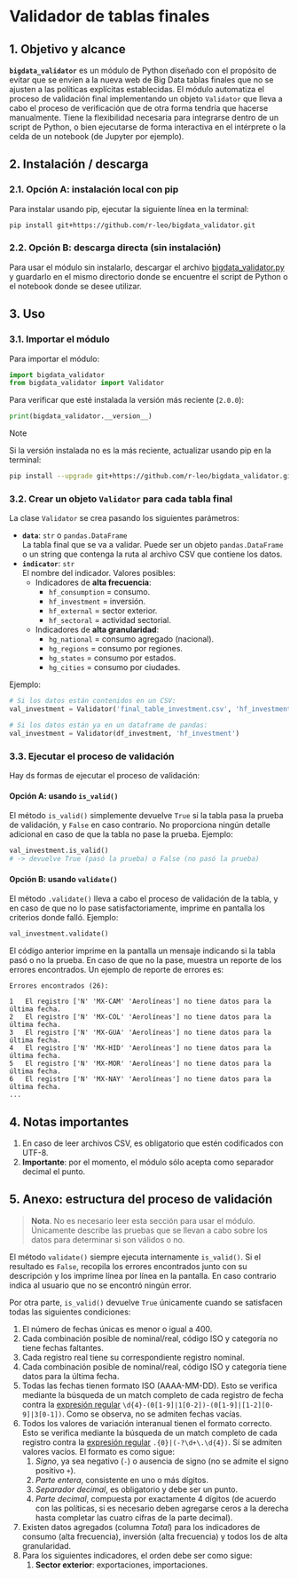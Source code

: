 # Validador de tablas finales


## 1. Objetivo y alcance

**`bigdata_validator`** es un módulo de Python diseñado con el propósito de evitar que se envíen a la nueva web de Big Data tablas finales que no se ajusten a las políticas explícitas establecidas. El módulo automatiza el proceso de validación final implementando un objeto `Validator` que lleva a cabo el proceso de verificación que de otra forma tendría que hacerse manualmente. Tiene la flexibilidad necesaria para integrarse dentro de un script de Python, o bien ejecutarse de forma interactiva en el intérprete o la celda de un notebook (de Jupyter por ejemplo).


## 2. Instalación / descarga

### 2.1. Opción A: instalación local con pip

Para instalar usando pip, ejecutar la siguiente línea en la terminal:

```bash
pip install git+https://github.com/r-leo/bigdata_validator.git
```

### 2.2. Opción B: descarga directa (sin instalación)

Para usar el módulo sin instalarlo, descargar el archivo [bigdata_validator.py](./bigdata_validator.py) y guardarlo en el mismo directorio donde se encuentre el script de Python o el notebook donde se desee utilizar.


## 3. Uso

### 3.1. Importar el módulo

Para importar el módulo:

```python
import bigdata_validator
from bigdata_validator import Validator
```

Para verificar que esté instalada la versión más reciente (`2.0.0`):

```python
print(bigdata_validator.__version__)
```

> [!NOTE]
> Si la versión instalada no es la más reciente, actualizar usando pip en la terminal:
> ```bash
> pip install --upgrade git+https://github.com/r-leo/bigdata_validator.git
> ```

### 3.2. Crear un objeto `Validator` para cada tabla final

La clase `Validator` se crea pasando los siguientes parámetros:

* **`data`**: `str` o `pandas.DataFrame`</br>
La tabla final que se va a validar. Puede ser un objeto `pandas.DataFrame` o un string que contenga la ruta al archivo CSV que contiene los datos.
* **`indicator`**: `str`</br>
El nombre del indicador. Valores posibles:
   * Indicadores de **alta frecuencia**:
     * `hf_consumption` = consumo.
     * `hf_investment` = inversión.
     * `hf_external` = sector exterior.
     * `hf_sectoral` = actividad sectorial.
   * Indicadores de **alta granularidad**:
     * `hg_national` =  consumo agregado (nacional).
     * `hg_regions` = consumo por regiones.
     * `hg_states` = consumo por estados.
     * `hg_cities` = consumo por ciudades.

Ejemplo:

```python
# Si los datos están contenidos en un CSV:
val_investment = Validator('final_table_investment.csv', 'hf_investment')

# Si los datos están ya en un dataframe de pandas:
val_investment = Validator(df_investment, 'hf_investment')
```


### 3.3. Ejecutar el proceso de validación

Hay ds formas de ejecutar el proceso de validación:

#### Opción A: usando `is_valid()`

El método `is_valid()` simplemente devuelve `True` si la tabla pasa la prueba de validación, y `False` en caso contrario. No proporciona ningún detalle adicional en caso de que la tabla no pase la prueba. Ejemplo:

```python
val_investment.is_valid()
# -> devuelve True (pasó la prueba) o False (no pasó la prueba)
```

#### Opción B: usando `validate()`

El método `.validate()` lleva a cabo el proceso de validación de la tabla, y en caso de que no lo pase satisfactoriamente, imprime en pantalla los criterios donde falló. Ejemplo:

```python
val_investment.validate()
```

El código anterior imprime en la pantalla un mensaje indicando si la tabla pasó o no la prueba. En caso de que no la pase, muestra un reporte de los errores encontrados. Un ejemplo de reporte de errores es:

```
Errores encontrados (26):

1	El registro ['N' 'MX-CAM' 'Aerolíneas'] no tiene datos para la última fecha.
2	El registro ['N' 'MX-COL' 'Aerolíneas'] no tiene datos para la última fecha.
3	El registro ['N' 'MX-GUA' 'Aerolíneas'] no tiene datos para la última fecha.
4	El registro ['N' 'MX-HID' 'Aerolíneas'] no tiene datos para la última fecha.
5	El registro ['N' 'MX-MOR' 'Aerolíneas'] no tiene datos para la última fecha.
6	El registro ['N' 'MX-NAY' 'Aerolíneas'] no tiene datos para la última fecha.
...
```


## 4. Notas importantes

1. En caso de leer archivos CSV, es obligatorio que estén codificados con UTF-8.
1. **Importante**: por el momento, el módulo sólo acepta como separador decimal el punto.


## 5. Anexo: estructura del proceso de validación

> **Nota**. No es necesario leer esta sección para usar el módulo. Únicamente describe las pruebas que se llevan a cabo sobre los datos para determinar si son válidos o no.

El método `validate()` siempre ejecuta internamente `is_valid()`. Si el resultado es `False`, recopila los errores encontrados junto con su descripción y los imprime línea por línea en la pantalla. En caso contrario indica al usuario que no se encontró ningún error.

Por otra parte, `is_valid()` devuelve `True` únicamente cuando se satisfacen todas las siguientes condiciones:

1. El número de fechas únicas es menor o igual a 400.
1. Cada combinación posible de nominal/real, código ISO y categoría no tiene fechas faltantes.
1. Cada registro real tiene su correspondiente registro nominal.
1. Cada combinación posible de nominal/real, código ISO y categoría tiene datos para la última fecha.
1. Todas las fechas tienen formato ISO (AAAA-MM-DD). Esto se verifica mediante la búsqueda de un match completo de cada registro de fecha contra la [expresión regular](https://regex101.com/r/0jtIVD/1) `\d{4}-(0[1-9]|1[0-2])-(0[1-9]|[1-2][0-9]|3[0-1])`. Como se observa, no se admiten fechas vacías.
1. Todos los valores de variación interanual tienen el formato correcto. Esto se verifica mediante la búsqueda de un match completo de cada registro contra la [expresión regular](https://regex101.com/r/U4L5uF/1) `.{0}|(-?\d+\.\d{4})`. Sí se admiten valores vacíos. El formato es como sigue:
   1. *Signo*, ya sea negativo (`-`) o ausencia de signo (no se admite el signo positivo `+`).
   1. *Parte entera*, consistente en uno o más dígitos.
   1. *Separador decimal*, es obligatorio y debe ser un punto.
   1. *Parte decimal*, compuesta por exactamente 4 dígitos (de acuerdo con las políticas, si es necesario deben agregarse ceros a la derecha hasta completar las cuatro cifras de la parte decimal).
1. Existen datos agregados (columna *Total*) para los indicadores de consumo (alta frecuencia), inversión (alta frecuencia) y todos los de alta granularidad.
1. Para los siguientes indicadores, el orden debe ser como sigue:
   1. **Sector exterior**: exportaciones, importaciones.